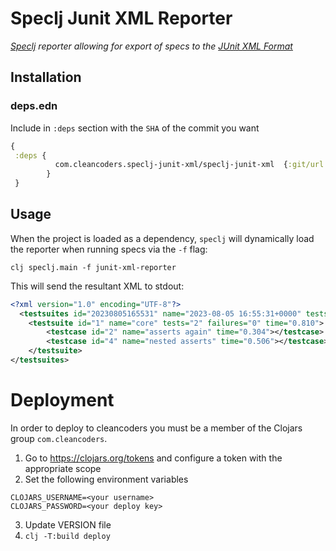 # Speclj Junit XML Reporter

*[Speclj](https://github.com/slagyr/speclj) reporter allowing for export of specs to the [JUnit XML Format](https://www.ibm.com/docs/en/developer-for-zos/14.1?topic=formats-junit-xml-format)*

## Installation

### deps.edn
Include in `:deps` section with the `SHA` of the commit you want
```clojure
{
 :deps {
          com.cleancoders.speclj-junit-xml/speclj-junit-xml  {:git/url "https://github.com/cleancoders/speclj-junit-xml" :git/sha "[latest-commit-sha]"}
        }
 }
```

## Usage

When the project is loaded as a dependency, `speclj` will dynamically load the reporter when running specs via the `-f` flag:

```shell
clj speclj.main -f junit-xml-reporter
```

This will send the resultant XML to stdout:

```xml
<?xml version="1.0" encoding="UTF-8"?>
  <testsuites id="20230805165531" name="2023-08-05 16:55:31+0000" tests="2" failures="0" time="0.810">
    <testsuite id="1" name="core" tests="2" failures="0" time="0.810">
        <testcase id="2" name="asserts again" time="0.304"></testcase>
        <testcase id="4" name="nested asserts" time="0.506"></testcase>
    </testsuite>
</testsuites>
```

# Deployment

In order to deploy to cleancoders you must be a member of the Clojars group `com.cleancoders`.

1. Go to https://clojars.org/tokens and configure a token with the appropriate scope
2. Set the following environment variables

```
CLOJARS_USERNAME=<your username>
CLOJARS_PASSWORD=<your deploy key>
```

3. Update VERSION file
4. `clj -T:build deploy`